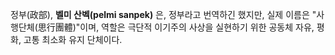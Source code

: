정부(政部), **벨미 산벡(pelmi sanpek)** 은, 정부라고 번역하긴 했지만, 실제 이름은 "사행단체(思行團體)"이며, 역할은 극단적 이기주의 사상을 실현하기 위한 공동체 자유, 평화, 고통 최소화 유지 단체이다. 